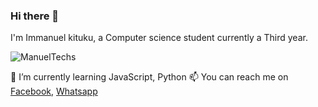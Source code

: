 ### Hi there 👋
I'm Immanuel kituku, a Computer science student currently a Third year.

![ManuelTechs](https://github.com/Manuel254/Manuel254/blob/master/DSC_1135.JPG)

🌱 I’m currently learning JavaScript, Python 
📫 You can reach me on [Facebook](https://www.facebook.com/ManuelTechs/), [Whatsapp](https://wa.me/+254703103690)

